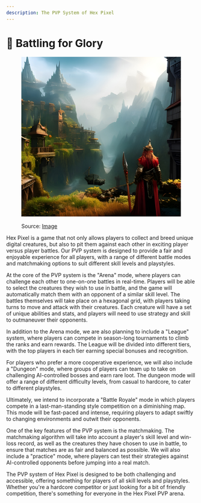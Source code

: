 ```yaml
---
description: The PVP System of Hex Pixel
---
```


# 🏰 Battling for Glory

<figure><img src="../../../.gitbook/assets/IuklpXK409o4IiYXux1t--1--jhnhw_2x_2x.jpg" alt=""><figcaption><p>Source: <a href="https://creator.nightcafe.studio/creation/IuklpXK409o4IiYXux1t">Image</a></p></figcaption></figure>

Hex Pixel is a game that not only allows players to collect and breed unique digital creatures, but also to pit them against each other in exciting player versus player battles. Our PVP system is designed to provide a fair and enjoyable experience for all players, with a range of different battle modes and matchmaking options to suit different skill levels and playstyles.

At the core of the PVP system is the "Arena" mode, where players can challenge each other to one-on-one battles in real-time. Players will be able to select the creatures they wish to use in battle, and the game will automatically match them with an opponent of a similar skill level. The battles themselves will take place on a hexagonal grid, with players taking turns to move and attack with their creatures. Each creature will have a set of unique abilities and stats, and players will need to use strategy and skill to outmaneuver their opponents.

In addition to the Arena mode, we are also planning to include a "League" system, where players can compete in season-long tournaments to climb the ranks and earn rewards. The League will be divided into different tiers, with the top players in each tier earning special bonuses and recognition.

For players who prefer a more cooperative experience, we will also include a "Dungeon" mode, where groups of players can team up to take on challenging AI-controlled bosses and earn rare loot. The dungeon mode will offer a range of different difficulty levels, from casual to hardcore, to cater to different playstyles.

Ultimately, we intend to incorporate a "Battle Royale" mode in which players compete in a last-man-standing style competition on a diminishing map. This mode will be fast-paced and intense, requiring players to adapt swiftly to changing environments and outwit their opponents.

One of the key features of the PVP system is the matchmaking. The matchmaking algorithm will take into account a player's skill level and win-loss record, as well as the creatures they have chosen to use in battle, to ensure that matches are as fair and balanced as possible. We will also include a "practice" mode, where players can test their strategies against AI-controlled opponents before jumping into a real match.

The PVP system of Hex Pixel is designed to be both challenging and accessible, offering something for players of all skill levels and playstyles. Whether you're a hardcore competitor or just looking for a bit of friendly competition, there's something for everyone in the Hex Pixel PVP arena.
